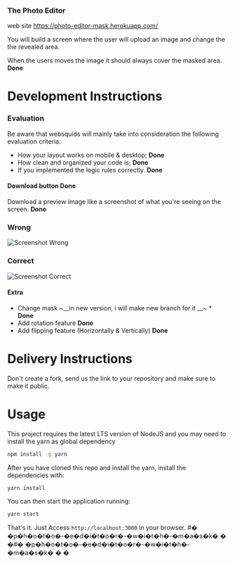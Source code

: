 

### The Photo Editor

web site https://photo-editor-mask.herokuapp.com/

You will build a screen where the user will upload an image and change the the revealed area.

When the users moves the image it should always cover the masked area. __Done__

# Development Instructions

### Evaluation

Be aware that websquids will mainly take into consideration the following evaluation criteria:

- How your layout works on mobile & desktop; __Done__
- How clean and organized your code is;  __Done__
- If you implemented the logic rules correctly. __Done__

#### Download button  __Done__
 
Download a preview image like a screenshot of what you're seeing on the screen. __Done__

### Wrong

![Screenshot Wrong](https://github.com/websquids/photo-editor-with-mask/blob/master/src/assets/wrong_screenshot.png)

### Correct

![Screenshot Correct](https://github.com/websquids/photo-editor-with-mask/blob/master/src/assets/screenshot.png)

#### Extra

- Change mask ~__in new version, i will make new branch for it __~ *  __Done__
- Add rotation feature __Done__
- Add flipping feature (Horizontally & Vertically) __Done__

# Delivery Instructions

Don't create a fork, send us the link to your repository and make sure to make it public.

# Usage

This project requires the latest LTS version of NodeJS and you may need to install the yarn as global dependency

```bash
npm install -g yarn
```

After you have cloned this repo and install the yarn, install the dependencies with:

```
yarn install
```

You can then start the application running:

```
yarn start
```

That's it. Just Access `http://localhost:3000` in your browser.
#� �p�h�o�t�o�-�e�d�i�t�o�r�-�w�i�t�h�-�m�a�s�k�
�
�#� �p�h�o�t�o�-�e�d�i�t�o�r�-�w�i�t�h�-�m�a�s�k�
�
�
